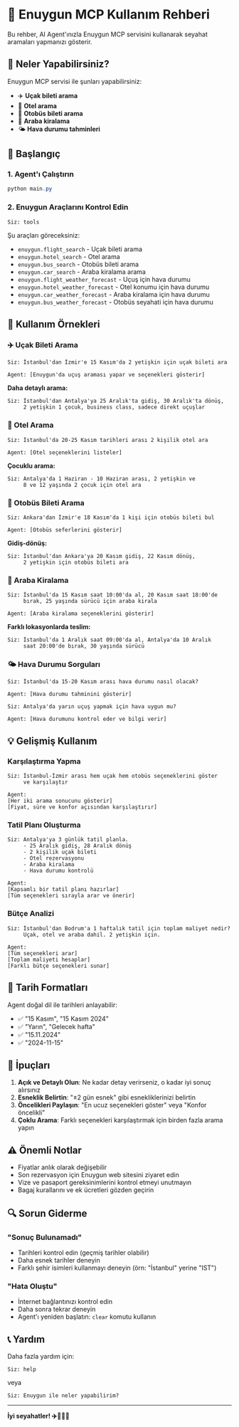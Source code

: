 # 🛫 Enuygun MCP Kullanım Rehberi

Bu rehber, AI Agent'ınızla Enuygun MCP servisini kullanarak seyahat aramaları yapmanızı gösterir.

## 🎯 Neler Yapabilirsiniz?

Enuygun MCP servisi ile şunları yapabilirsiniz:
- ✈️ **Uçak bileti arama**
- 🏨 **Otel arama**
- 🚌 **Otobüs bileti arama**
- 🚗 **Araba kiralama**
- 🌤️ **Hava durumu tahminleri**

## 🚀 Başlangıç

### 1. Agent'ı Çalıştırın
```powershell
python main.py
```

### 2. Enuygun Araçlarını Kontrol Edin
```
Siz: tools
```

Şu araçları göreceksiniz:
- `enuygun.flight_search` - Uçak bileti arama
- `enuygun.hotel_search` - Otel arama
- `enuygun.bus_search` - Otobüs bileti arama
- `enuygun.car_search` - Araba kiralama arama
- `enuygun.flight_weather_forecast` - Uçuş için hava durumu
- `enuygun.hotel_weather_forecast` - Otel konumu için hava durumu
- `enuygun.car_weather_forecast` - Araba kiralama için hava durumu
- `enuygun.bus_weather_forecast` - Otobüs seyahati için hava durumu

## 📖 Kullanım Örnekleri

### ✈️ Uçak Bileti Arama

```
Siz: İstanbul'dan İzmir'e 15 Kasım'da 2 yetişkin için uçak bileti ara

Agent: [Enuygun'da uçuş araması yapar ve seçenekleri gösterir]
```

**Daha detaylı arama:**
```
Siz: İstanbul'dan Antalya'ya 25 Aralık'ta gidiş, 30 Aralık'ta dönüş, 
     2 yetişkin 1 çocuk, business class, sadece direkt uçuşlar
```

### 🏨 Otel Arama

```
Siz: İstanbul'da 20-25 Kasım tarihleri arası 2 kişilik otel ara

Agent: [Otel seçeneklerini listeler]
```

**Çocuklu arama:**
```
Siz: Antalya'da 1 Haziran - 10 Haziran arası, 2 yetişkin ve 
     8 ve 12 yaşında 2 çocuk için otel ara
```

### 🚌 Otobüs Bileti Arama

```
Siz: Ankara'dan İzmir'e 18 Kasım'da 1 kişi için otobüs bileti bul

Agent: [Otobüs seferlerini gösterir]
```

**Gidiş-dönüş:**
```
Siz: İstanbul'dan Ankara'ya 20 Kasım gidiş, 22 Kasım dönüş, 
     2 yetişkin için otobüs bileti ara
```

### 🚗 Araba Kiralama

```
Siz: İstanbul'da 15 Kasım saat 10:00'da al, 20 Kasım saat 18:00'de 
     bırak, 25 yaşında sürücü için araba kirala

Agent: [Araba kiralama seçeneklerini gösterir]
```

**Farklı lokasyonlarda teslim:**
```
Siz: İstanbul'da 1 Aralık saat 09:00'da al, Antalya'da 10 Aralık 
     saat 20:00'de bırak, 30 yaşında sürücü
```

### 🌤️ Hava Durumu Sorguları

```
Siz: İstanbul'da 15-20 Kasım arası hava durumu nasıl olacak?

Agent: [Hava durumu tahminini gösterir]
```

```
Siz: Antalya'da yarın uçuş yapmak için hava uygun mu?

Agent: [Hava durumunu kontrol eder ve bilgi verir]
```

## 💡 Gelişmiş Kullanım

### Karşılaştırma Yapma

```
Siz: İstanbul-İzmir arası hem uçak hem otobüs seçeneklerini göster 
     ve karşılaştır

Agent: 
[Her iki arama sonucunu gösterir]
[Fiyat, süre ve konfor açısından karşılaştırır]
```

### Tatil Planı Oluşturma

```
Siz: Antalya'ya 3 günlük tatil planla. 
     - 25 Aralık gidiş, 28 Aralık dönüş
     - 2 kişilik uçak bileti
     - Otel rezervasyonu
     - Araba kiralama
     - Hava durumu kontrolü

Agent: 
[Kapsamlı bir tatil planı hazırlar]
[Tüm seçenekleri sırayla arar ve önerir]
```

### Bütçe Analizi

```
Siz: İstanbul'dan Bodrum'a 1 haftalık tatil için toplam maliyet nedir?
     Uçak, otel ve araba dahil. 2 yetişkin için.

Agent:
[Tüm seçenekleri arar]
[Toplam maliyeti hesaplar]
[Farklı bütçe seçenekleri sunar]
```

## 📅 Tarih Formatları

Agent doğal dil ile tarihleri anlayabilir:
- ✅ "15 Kasım", "15 Kasım 2024"
- ✅ "Yarın", "Gelecek hafta"
- ✅ "15.11.2024"
- ✅ "2024-11-15"

## 🎯 İpuçları

1. **Açık ve Detaylı Olun**: Ne kadar detay verirseniz, o kadar iyi sonuç alırsınız
2. **Esneklik Belirtin**: "±2 gün esnek" gibi esnekliklerinizi belirtin
3. **Öncelikleri Paylaşın**: "En ucuz seçenekleri göster" veya "Konfor öncelikli"
4. **Çoklu Arama**: Farklı seçenekleri karşılaştırmak için birden fazla arama yapın

## ⚠️ Önemli Notlar

- Fiyatlar anlık olarak değişebilir
- Son rezervasyon için Enuygun web sitesini ziyaret edin
- Vize ve pasaport gereksinimlerini kontrol etmeyi unutmayın
- Bagaj kurallarını ve ek ücretleri gözden geçirin

## 🔍 Sorun Giderme

### "Sonuç Bulunamadı"
- Tarihleri kontrol edin (geçmiş tarihler olabilir)
- Daha esnek tarihler deneyin
- Farklı şehir isimleri kullanmayı deneyin (örn: "İstanbul" yerine "IST")

### "Hata Oluştu"
- İnternet bağlantınızı kontrol edin
- Daha sonra tekrar deneyin
- Agent'ı yeniden başlatın: `clear` komutu kullanın

## 📞 Yardım

Daha fazla yardım için:
```
Siz: help
```

veya

```
Siz: Enuygun ile neler yapabilirim?
```

---

**İyi seyahatler! ✈️🏨🚌🚗**


